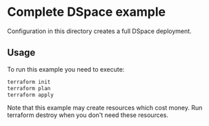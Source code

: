 # Complete DSpace example

Configuration in this directory creates a full DSpace deployment.

## Usage

To run this example you need to execute:

```bash
terraform init
terraform plan
terraform apply
```

Note that this example may create resources which cost money. Run terraform destroy when you don't need these resources.

